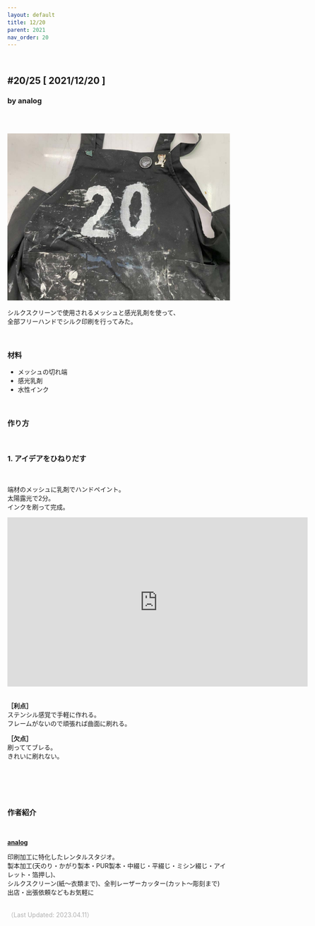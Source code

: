 ```yaml
---
layout: default
title: 12/20
parent: 2021
nav_order: 20
---
```


<br>

## **#20/25 [ 2021/12/20 ]**<br>
### by analog
<br><br>

<img src="../assets/2021/1220/01.jpg" width="680" alt="hi" class="inline"/><br>

シルクスクリーンで使用されるメッシュと感光乳剤を使って、<br>
全部フリーハンドでシルク印刷を行ってみた。
<br>

<br>

### **材料**

* メッシュの切れ端
* 感光乳剤
* 水性インク

<br>

### **作り方**
<br>

### **1. アイデアをひねりだす**
<br>

端材のメッシュに乳剤でハンドペイント。<br>
太陽露光で2分。<br>
インクを刷って完成。<br>

<iframe width="680" height="382.5" src="https://www.youtube.com/embed/s9WpGVnDu4k" title="YouTube video player" frameborder="0" allow="accelerometer; autoplay; clipboard-write; encrypted-media; gyroscope; picture-in-picture; web-share" allowfullscreen></iframe><br><br>

**［利点］**
<br>
ステンシル感覚で手軽に作れる。<br>
フレームがないので頑張れば曲面に刷れる。<br>

**［欠点］**
<br>
刷っててブレる。<br>
きれいに刷れない。

<br><br><br><br>

### **作者紹介**
<br>

**[analog](https://www.analogpress.net/)**<br>

印刷加工に特化したレンタルスタジオ。<br>
製本加工(天のり・かがり製本・PUR製本・中綴じ・平綴じ・ミシン綴じ・アイレット・箔押し)、<br>
シルクスクリーン(紙〜衣類まで)、全判レーザーカッター(カット〜彫刻まで)<br>
出店・出張依頼などもお気軽に
<br><br>

<span style="color:#B2B2B2">
（Last Updated: 2023.04.11）
</span>
